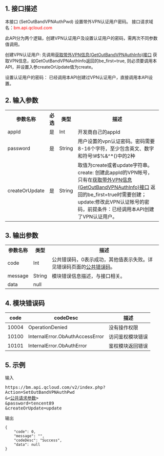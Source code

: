 ## 1. 接口描述

本接口 (SetOutBandVPNAuthPwd) 设置带外VPN认证用户密码。
接口请求域名：<font style="color:red">bm.api.qcloud.com</font>


此API分为两个逻辑，创建VPN认证用户及设置认证用户的密码，需两次不同参数值调用。

创建VPN认证用户: 先调用<a href="/doc/api/386/6679" title="获取带外VPN信息">获取带外VPN信息(GetOutBandVPNAuthInfo)接口</a> 获取VPN信息，如GetOutBandVPNAuthInfo返回的be_first=true, 则必须要调用本API，并设置入参createOrUpdate值为create。

设置认证用户的密码： 已经调用本API创建过VPN认证用户，直接调用本API设置。


## 2. 输入参数
<table class="t"><tbody><tr>
<th><b>参数名称</b></th>
<th><b>必选</b></th>
<th><b>类型</b></th>
<th><b>描述</b></th>
<tr>
<td> appId
<td> 是
<td> Int
<td> 开发商自己的appId
<tr>
<td> password
<td> 是
<td> String
<td> 用户设置的vpn认证密码。密码需要8-16个字符，至少包含英文、数字和符号!#$%&^*()中的2种


<tr>
<td> createOrUpdate
<td> 是
<td> String
<td> 取值为create或者update字符串。 create: 创建此appId的VPN帐号，只有在<a href="/doc/api/386/6679" title="获取带外VPN信息">获取带外VPN信息(GetOutBandVPNAuthInfo)接口</a> 返回的be_first=true时需要创建；
update:修改此VPN认证帐号的密码，前提条件：已经调用本API创建了VPN认证用户。
</tbody></table>


## 3. 输出参数

<table class="t"><tbody><tr>
<th><b>参数名称</b></th>
<th><b>类型</b></th>
<th><b>描述</b></th>
<tr>
<td> code
<td> Int
<td> 公共错误码，0表示成功，其他值表示失败。详见错误码页面的<a href="/doc/api/456/6725" title="公共错误码">公共错误码</a>。
<tr>
<td> message
<td> String
<td> 模块错误信息描述，与接口相关。
<tr>
<td> data
<td> null
<td> 
</tbody></table>


## 4. 模块错误码

| code |codeDesc| 描述 |
|------|------|------|
| 10004 |OperationDenied| 没有操作权限 |
| 10100 |InternalError.ObAuthAccessError| 访问鉴权模块错误 |
| 10101 |InternalError.ObAuthError|鉴权模块返回错误 |




## 5. 示例
输入
<pre>
https://bm.api.qcloud.com/v2/index.php?
Action=SetOutBandVPNAuthPwd
&<<a href="https://www.qcloud.com/doc/api/229/6976">公共请求参数</a>>
&password=tencent89
&createOrUpdate=update
</pre>
输出
```
{
    "code": 0,
    "message": "",
    "codeDesc": "Success",
    "data": null
}
```

